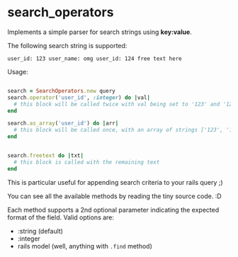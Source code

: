 # search_operators
Implements a simple parser for search strings using **key:value**.


The following search string is supported:

```
user_id: 123 user_name: omg user_id: 124 free text here
```


Usage:

```ruby

search = SearchOperators.new query
search.operator('user_id', :integer) do |val|
  # this block will be called twice with val being set to '123' and '124'
end

search.as_array('user_id') do |arr|
  # this block will be called once, with an array of strings ['123', '124']
end


search.freetext do |txt|
  # this block is called with the remaining text
end
```

This is particular useful for appending search criteria to your rails query ;)

You can see all the available methods by reading the tiny source code. :D

Each method supports a 2nd optional parameter indicating the expected format of the field. Valid options are:

* :string (default)
* :integer
* rails model (well, anything with `.find` method)
